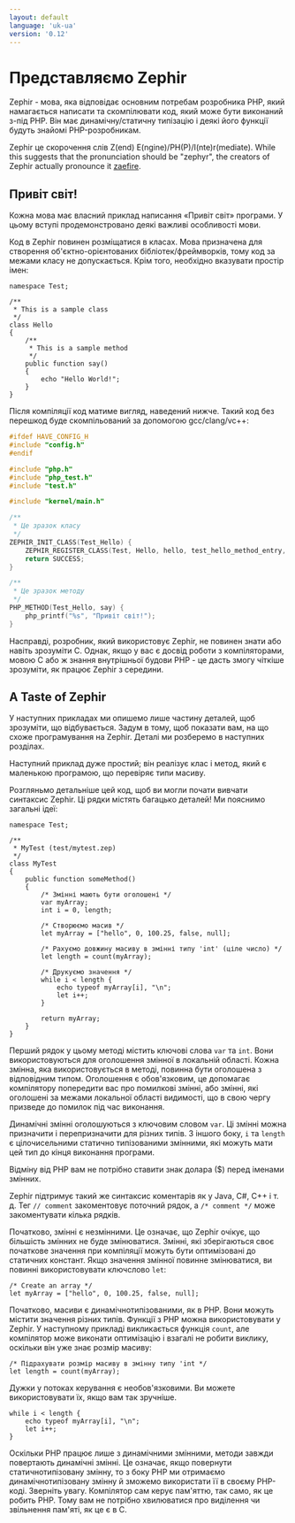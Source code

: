```yaml
---
layout: default
language: 'uk-ua'
version: '0.12'
---
```


# Представляємо Zephir

Zephir - мова, яка відповідає основним потребам розробника PHP, який намагається написати та скомпілювати код, який може бути виконаний з-під PHP. Він має динамічну/статичну типізацію і деякі його функції будуть знайомі PHP-розробникам.

Zephir це скорочення слів Z(end) E(ngine)/PH(P)/I(nte)r(mediate). While this suggests that the pronunciation should be "zephyr", the creators of Zephir actually pronounce it [zaefire](http://translate.google.com/#en/en/zaefire).

<a name='hello-world'></a>

## Привіт світ!

Кожна мова має власний приклад написання «Привіт світ» програми. У цьому вступі продемонстровано деякі важливі особливості мови.

Код в Zephir повинен розміщатися в класах. Мова призначена для створення об'єктно-орієнтованих бібліотек/фреймворків, тому код за межами класу не допускається. Крім того, необхідно вказувати простір імен:

```zephir
namespace Test;

/**
 * This is a sample class
 */
class Hello
{
    /**
     * This is a sample method
     */
    public function say()
    {
        echo "Hello World!";
    }
}
```

Після компіляції код матиме вигляд, наведений нижче. Такий код без перешкод буде скомпільований за допомогою gcc/clang/vc++:

```c
#ifdef HAVE_CONFIG_H
#include "config.h"
#endif

#include "php.h"
#include "php_test.h"
#include "test.h"

#include "kernel/main.h"

/**
 * Це зразок класу
 */
ZEPHIR_INIT_CLASS(Test_Hello) {
    ZEPHIR_REGISTER_CLASS(Test, Hello, hello, test_hello_method_entry, 0);
    return SUCCESS;
}

/**
 * Це зразок методу
 */
PHP_METHOD(Test_Hello, say) {
    php_printf("%s", "Привіт світ!");
}
```

Насправді, розробник, який використовує Zephir, не повинен знати або навіть зрозуміти C. Однак, якщо у вас є досвід роботи з компіляторами, мовою С або ж знання внутрішньої будови PHP - це дасть змогу чіткіше зрозуміти, як працює Zephir з середини.

<a name='a-taste-of-zephir'></a>

## A Taste of Zephir

У наступних прикладах ми опишемо лише частину деталей, щоб зрозуміти, що відбувається. Задум в тому, щоб показати вам, на що схоже програмування на Zephir. Деталі ми розберемо в наступних розділах.

Наступний приклад дуже простий; він реалізує клас і метод, який є маленькою програмою, що перевіряє типи масиву.

Розгляньмо детальніше цей код, щоб ви могли почати вивчати синтаксис Zephir. Ці рядки містять багацько деталей! Ми пояснимо загальні ідеї:

```zephir
namespace Test;

/**
 * MyTest (test/mytest.zep)
 */
class MyTest
{
    public function someMethod()
    {
        /* Змінні мають бути оголошені */
        var myArray;
        int i = 0, length;

        /* Створюємо масив */
        let myArray = ["hello", 0, 100.25, false, null];

        /* Рахуємо довжину масиву в змінні типу 'int' (ціле число) */
        let length = count(myArray);

        /* Друкуємо значення */
        while i < length {
            echo typeof myArray[i], "\n";
            let i++;
        }

        return myArray;
    }
}
```

Перший рядок у цьому методі містить ключові слова `var` та `int`. Вони використовуються для оголошення змінної в локальній області. Кожна змінна, яка використовується в методі, повинна бути оголошена з відповідним типом. Оголошення є обов'язковим, це допомагає компілятору попередити вас про помилкові змінні, або змінні, які оголошені за межами локальної області видимості, що в свою чергу призведе до помилок під час виконання.

Динамічні змінні оголошуються з ключовим словом `var`. Ці змінні можна призначити і перепризначити для різних типів. З іншого боку, `i` та `length` є цілочисельними статично типізованими змінними, які можуть мати цей тип до кінця виконання програми.

Відміну від PHP вам не потрібно ставити знак долара ($) перед іменами змінних.

Zephir підтримує такий же синтаксис коментарів як у Java, C#, C++ і т. д. Тег `// comment` закоментовує поточний рядок, а `/* comment */` може закоментувати кілька рядків.

Початково, змінні є незмінними. Це означає, що Zephir очікує, що більшість змінних не буде змінюватися. Змінні, які зберігаються своє початкове значення при компіляції можуть бути оптимізовані до статичних констант. Якщо значення змінної повинне змінюватися, ви повинні використовувати ключслово `let`:

```zephir
/* Create an array */
let myArray = ["hello", 0, 100.25, false, null];
```

Початково, масиви є динамічнотипізованими, як в PHP. Вони можуть містити значення різних типів. Функції з PHP можна використовувати у Zephir. У наступному прикладі викликається функція `count`, але компілятор може виконати оптимізацію і взагалі не робити виклику, оскільки він уже знає розмір масиву:

```zephir
/* Підрахувати розмір масиву в змінну типу 'int */
let length = count(myArray);
```

Дужки у потоках керування є необов'язковими. Ви можете використовувати їх, якщо вам так зручніше.

```zephir
while i < length {
    echo typeof myArray[i], "\n";
    let i++;
}
```

Оскільки PHP працює лише з динамічними змінними, методи завжди повертають динамічні змінні. Це означає, якщо повернути статичнотипізовану змінну, то з боку PHP ми отримаємо динамічнотипізовану змінну й зможемо використати її в своєму PHP-коді. Зверніть увагу. Компілятор сам керує пам'яттю, так само, як це робить PHP. Тому вам не потрібно хвилюватися про виділення чи звільнення пам'яті, як це є в C.